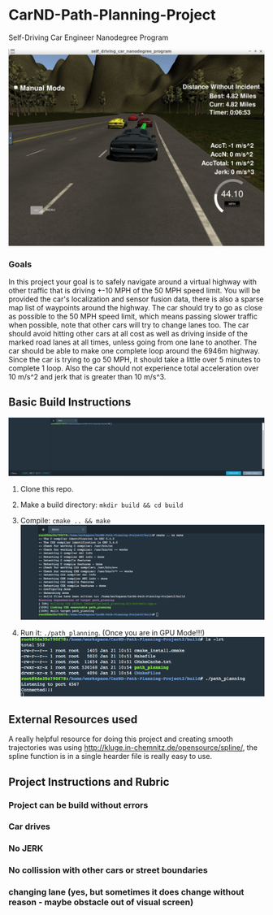 # CarND-Path-Planning-Project
Self-Driving Car Engineer Nanodegree Program
   
   
![Final State](images/Completed.png)

### Goals
In this project your goal is to safely navigate around a virtual highway with other traffic that is driving +-10 MPH of the 50 MPH speed limit. You will be provided the car's localization and sensor fusion data, there is also a sparse map list of waypoints around the highway. The car should try to go as close as possible to the 50 MPH speed limit, which means passing slower traffic when possible, note that other cars will try to change lanes too. The car should avoid hitting other cars at all cost as well as driving inside of the marked road lanes at all times, unless going from one lane to another. The car should be able to make one complete loop around the 6946m highway. Since the car is trying to go 50 MPH, it should take a little over 5 minutes to complete 1 loop. Also the car should not experience total acceleration over 10 m/s^2 and jerk that is greater than 10 m/s^3.

## Basic Build Instructions

![WorkSpace](images/Workspace-1.png)

1. Clone this repo. 
2. Make a build directory: `mkdir build && cd build`
3. Compile: `cmake .. && make`
![Build](images/Build.png)

4. Run it: `./path_planning`. (Once you are in GPU Mode!!!)
![Connected](images/connected.png)


## External Resources used

A really helpful resource for doing this project and creating smooth trajectories was using http://kluge.in-chemnitz.de/opensource/spline/, the spline function is in a single hearder file is really easy to use.



## Project Instructions and Rubric

### Project can be build without errors

### Car drives

### No JERK

### No collission with other cars or street boundaries

### changing lane (yes, but sometimes it does change without reason - maybe obstacle out of visual screen)
 

